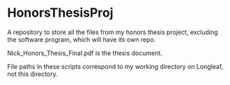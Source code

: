 # HonorsThesisProj
A repository to store all the files from my honors thesis project, excluding the software program, which will have its own repo.

Nick_Honors_Thesis_Final.pdf is the thesis document.

File paths in these scripts correspond to my working directory on Longleaf, not this directory.
